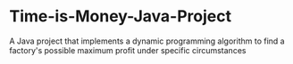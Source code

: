 # Time-is-Money-Java-Project
 A Java project that implements a dynamic programming algorithm to find a factory's possible maximum profit under specific circumstances

